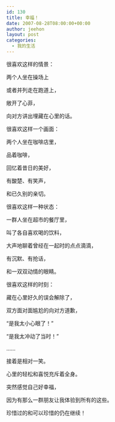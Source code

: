 ```yaml
---
id: 130
title: 幸福！
date: 2007-08-28T08:00:00+00:00
author: jeehon
layout: post
categories:
  - 我的生活
---
```

很喜欢这样的情景：
  
两个人坐在操场上
  
或者并列走在跑道上，
  
敞开了心菲，
  
向对方讲出埋藏在心里的话。

很喜欢这样一个画面：
  
两个人坐在咖啡店里，
  
品着咖啡，
  
回忆着昔日的美好，
  
有酸楚、有笑声，
  
和已久别的亲切。

很喜欢这样一种状态：
  
一群人坐在超市的餐厅里，
  
叫了各自喜欢喝的饮料，
  
大声地聊着曾经在一起时的点点滴滴，
  
有沉默、有抢话，
  
和一双双动情的眼睛。

很喜欢这样的时刻：
  
藏在心里好久的误会解除了，
  
双方面对面尴尬的向对方道歉，
  
“是我太小心眼了！”
  
“是我太冲动了当时！”
  
……
  
接着是相对一笑。
  
心里的轻松和喜悦充斥着全身。

突然感觉自己好幸福，
  
因为有那么一群朋友让我体验到所有的这些。
  
珍惜过的和可以珍惜的仍在继续！